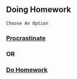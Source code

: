 ## Doing Homework
```Choose An Option```
### [Procrastinate](procrastinate.md)
### OR
### [Do Homework](homework.md)